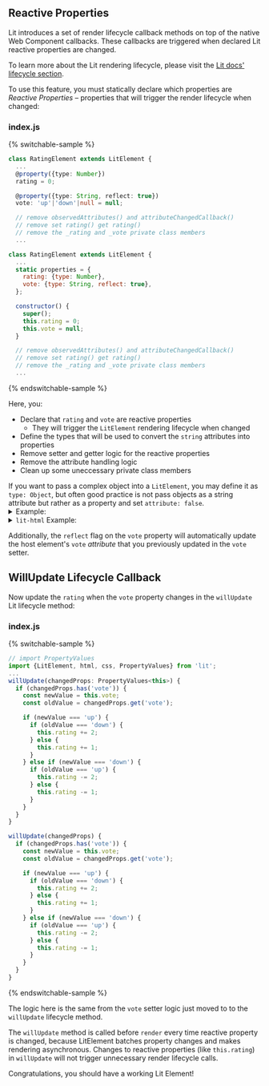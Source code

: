 <style>
  summary:hover {
    cursor: pointer;
  }
</style>

## Reactive Properties

Lit introduces a set of render lifecycle callback methods on top of the native Web Component callbacks. These callbacks are triggered when declared Lit reactive properties are changed.

<aside class="info">
To learn more about the Lit rendering lifecycle, please visit the <a href="https://lit.dev/docs/components/lifecycle/">Lit docs' lifecycle section</a>.
</aside>

To use this feature, you must statically declare which properties are *Reactive Properties* – properties that will trigger the render lifecycle when changed:

### index.js

{% switchable-sample %}

```ts
class RatingElement extends LitElement {
  ...
  @property({type: Number})
  rating = 0;

  @property({type: String, reflect: true})
  vote: 'up'|'down'|null = null;

  // remove observedAttributes() and attributeChangedCallback()
  // remove set rating() get rating()
  // remove the _rating and _vote private class members
  ...
```

```js
class RatingElement extends LitElement {
  ...
  static properties = {
    rating: {type: Number},
    vote: {type: String, reflect: true},
  };

  constructor() {
    super();
    this.rating = 0;
    this.vote = null;
  }

  // remove observedAttributes() and attributeChangedCallback()
  // remove set rating() get rating()
  // remove the _rating and _vote private class members
  ...
```

{% endswitchable-sample %}

Here, you:

* Declare that `rating` and `vote` are reactive properties
  * They will trigger the `LitElement` rendering lifecycle when changed
* Define the types that will be used to convert the `string` attributes into properties
* Remove setter and getter logic for the reactive properties
* Remove the attribute handling logic
* Clean up some uneccessary private class members

<aside class="info">
  If you want to pass a complex object into a <code>LitElement</code>, you may define it as <code>type: Object</code>, but often good practice is not pass objects as a string attribute but rather as a property and set <code>attribute: false</code>.

  <details>
    <summary>Example:</summary>

```js
document.querySelector(‘user-profile').user = this.user;
```
  </details>
  <details>
    <summary><code>lit-html</code> Example:</summary>

```html
<user-profile .user=${this.user}></user-profile>
```

  Even better practice is to spread out the object onto the Web Component declaratively. E.g.

```html
<user-profile .name=${this.user.name} .age=${this.user.age}>
  ${this.user.family.map(member => html`
        <family-member
             .name=${member.name}
             .relation=${member.relation}>
        </family-member>`)}
</user-profile>
```
</details>
</aside>

Additionally, the `reflect` flag on the `vote` property will automatically update the host element's `vote` *attribute* that you previously updated in the `vote` setter.

## WillUpdate Lifecycle Callback

Now update the `rating` when the `vote` property changes in the `willUpdate` Lit lifecycle method:

### index.js

{% switchable-sample %}

```ts
// import PropertyValues
import {LitElement, html, css, PropertyValues} from 'lit';
...
willUpdate(changedProps: PropertyValues<this>) {
  if (changedProps.has('vote')) {
    const newValue = this.vote;
    const oldValue = changedProps.get('vote');

    if (newValue === 'up') {
      if (oldValue === 'down') {
        this.rating += 2;
      } else {
        this.rating += 1;
      }
    } else if (newValue === 'down') {
      if (oldValue === 'up') {
        this.rating -= 2;
      } else {
        this.rating -= 1;
      }
    }
  }
}
```

```js
willUpdate(changedProps) {
  if (changedProps.has('vote')) {
    const newValue = this.vote;
    const oldValue = changedProps.get('vote');

    if (newValue === 'up') {
      if (oldValue === 'down') {
        this.rating += 2;
      } else {
        this.rating += 1;
      }
    } else if (newValue === 'down') {
      if (oldValue === 'up') {
        this.rating -= 2;
      } else {
        this.rating -= 1;
      }
    }
  }
}
```

{% endswitchable-sample %}

The logic here is the same from the `vote` setter logic just moved to to the `willUpdate` lifecycle method.

The `willUpdate` method is called before `render` every time reactive property is changed, because LitElement batches property changes and makes rendering asynchronous. Changes to reactive properties (like `this.rating`) in `willUpdate` will not trigger unnecessary render lifecycle calls.

Congratulations, you should have a working Lit Element!
